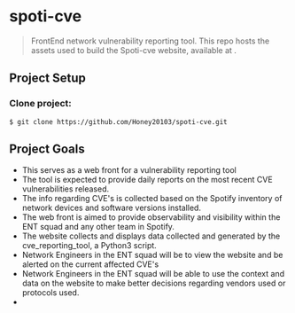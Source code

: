 # spoti-cve
> FrontEnd network vulnerability reporting tool. 
This repo hosts the assets used to build the Spoti-cve website, available at .



## Project Setup 

### Clone project:

```shell
$ git clone https://github.com/Honey20103/spoti-cve.git
```

## Project Goals

- This serves as a web front for a vulnerability reporting tool 
- The tool is expected to provide daily reports on the most recent CVE vulnerabilities released.
- The info regarding CVE's is collected based on the Spotify inventory of network devices and software versions installed.
- The web front is aimed to provide observability and visibility within the ENT squad and any other team in Spotify.
- The website collects and displays data collected and generated by the cve_reporting_tool, a Python3 script.
- Network Engineers in the ENT squad will be to view the website and be alerted on the current affected CVE's
- Network Engineers in the ENT squad will be able to use the context and data on the website to make better decisions regarding vendors used or protocols used.
- 
